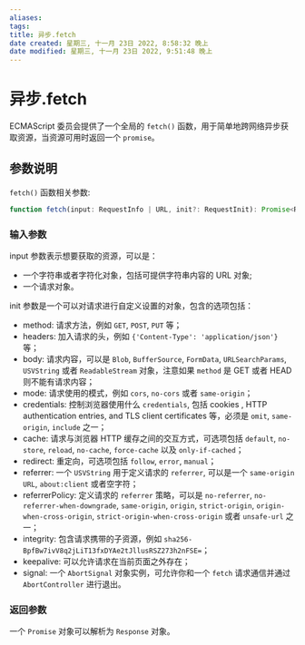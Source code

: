 ```yaml
---
aliases: 
tags: 
title: 异步.fetch
date created: 星期三, 十一月 23日 2022, 8:58:32 晚上
date modified: 星期三, 十一月 23日 2022, 9:51:48 晚上
---
```


# 异步.fetch

ECMAScript 委员会提供了一个全局的 `fetch()` 函数，用于简单地跨网络异步获取资源，当资源可用时返回一个 `promise`。

## 参数说明

`fetch()` 函数相关参数:

```javascript
function fetch(input: RequestInfo | URL, init?: RequestInit): Promise<Response>
```

### 输入参数

input 参数表示想要获取的资源，可以是：

- 一个字符串或者字符化对象，包括可提供字符串内容的 URL 对象;
- 一个请求对象。

init 参数是一个可以对请求进行自定义设置的对象，包含的选项包括：

- method: 请求方法，例如 `GET`, `POST`, `PUT` 等；
- headers: 加入请求的头，例如 `{'Content-Type': 'application/json'}` 等；
- body: 请求内容，可以是 `Blob`, `BufferSource`, `FormData`, `URLSearchParams`, `USVString` 或者 `ReadableStream` 对象，注意如果 `method` 是 GET 或者 HEAD 则不能有请求内容；
- mode: 请求使用的模式，例如 `cors`, `no-cors` 或者 `same-origin`；
- credentials: 控制浏览器使用什么 `credentials`, 包括 cookies , HTTP authentication entries, and TLS client certificates 等，必须是 `omit`, `same-origin`, `include` 之一；
- cache: 请求与浏览器 HTTP 缓存之间的交互方式，可选项包括 `default`, `no-store`, `reload`, `no-cache`, `force-cache` 以及 `only-if-cached`；
- redirect: 重定向，可选项包括 `follow`, `error`, `manual`；
- referrer: 一个 `USVString` 用于定义请求的 `referrer`, 可以是一个 `same-origin URL`, `about:client` 或者空字符；
- referrerPolicy: 定义请求的 `referrer` 策略，可以是 `no-referrer`, `no-referrer-when-downgrade`, `same-origin`, `origin`, `strict-origin`, `origin-when-cross-origin`, `strict-origin-when-cross-origin` 或者 `unsafe-url` 之一；
- integrity: 包含请求携带的子资源，例如 `sha256-BpfBw7ivV8q2jLiT13fxDYAe2tJllusRSZ273h2nFSE=`；
- keepalive: 可以允许请求在当前页面之外存在；
- signal: 一个 `AbortSignal` 对象实例，可允许你和一个 `fetch` 请求通信并通过 `AbortController` 进行退出。

### 返回参数

一个 `Promise` 对象可以解析为 `Response` 对象。
